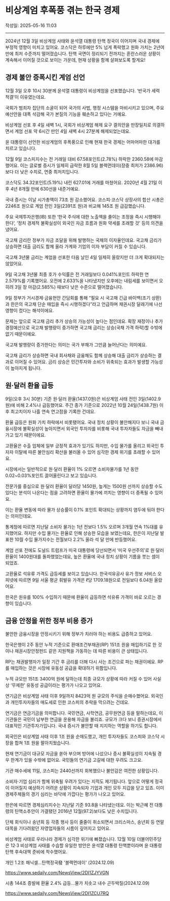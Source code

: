 # 비상계엄 후폭풍 겪는 한국 경제

작성일: 2025-05-16 11:03

---

2024년 12월 3일 비상계엄 사태와 윤석열 대통령 탄핵 정국이 이어지며 국내 경제에 부정적 영향이 미치고 있어요. 코스닥은 하루에만 5% 넘게 폭락했고 원화 가치는 2년여 만에 최저 수준까지 떨어졌습니다. 탄핵 국면이 정리되기 전까지는 혼란스러운 상황이 계속해서 이어질 것으로 보이는 가운데, 현재 상황을 함께 살펴보도록 할게요!

## 경제 불안 증폭시킨 계엄 선언

12월 3일 오후 10시 30분께 윤석열 대통령이 비상계엄을 선포했습니다. ‘반국가 세력 척결’이 이유였는데요.

국회가 범죄자 집단의 소굴이 되어 국가의 사법, 행정 시스템을 마비시키고 있으며, 주요 예산안을 대폭 삭감해 국가 본질의 기능을 훼손하고 있다는 거예요.

비상계엄 선포 후 4일 새벽 1시, 국회가 비상계엄 해제 요구 결의안을 만장일치로 의결하면서 계엄 선포 약 6시간 만인 4일 새벽 4시 27분께 해제되었는데요.

윤 대통령이 선언한 비상계엄의 후폭풍으로 인해 현재 한국 경제는 어마어마한 대가를 치르고 있습니다.

12월 9일 코스피지수는 전 거래일 대비 67.58포인트(2.78%) 하락한 2360.58에 마감했어요. 이는 글로벌 증시가 일제히 급락한 8월 5일 블랙먼데이(장중 최저가 2386.96)보다 더 낮은 수치로, 연중 최저치입니다.

코스닥도 34.32포인트(5.19%) 내린 627.01에 거래를 마쳤어요. 2020년 4월 21일 이후 4년 8개월 만에 630선을 내준거예요.

국내 증시는 이날 시가총액이 73조 원 감소했어요. 코스피·코스닥 상장사의 합산 시총은 2246조 원으로 계엄 전인 3일(2391조 원)과 비교해 145조 원 급감했습니다.

주요 국제투자은행(IB) 또한 ‘한국 주식에 대한 노출액을 줄이는 조정을 즉시 시행해야 한다’, ‘정치 경제적 불확실성이 외국인 자금 흐름과 원화 약세를 초래할 것’ 등의 의견을 냈어요.

국고채 금리란 정부가 자금 조달을 위해 발행하는 국채의 이자율인데요. 국고채 금리가 상승하면 대출 금리도 함께 올라 가계와 기업의 이자 부담이 커질 수 있습니다.

국고채 3년물 금리는 계엄을 선포한 다음 날인 4일 일제히 올랐지만 더 크게 확대되지는 않았어요.

9일 국고채 3년물 최종 호가 수익률은 전 거래일보다 0.041%포인트 하락한 연 2.579%를 기록했어요. 오전에 2.633%을 나타냈지만 오후에는 내림세를 보이면서 오히려 3일 장 마감(2.585%) 때보다 낮은 수준으로 떨어졌습니다.

9일 정부가 거시경제·금융현안 간담회를 통해 “필요 시 국고채 긴급 바이백(조기 상환)과 한은의 국고채 단순 매입을 즉시 시행하겠다”라고 언급하며 채권시장 달래기에 나선 영향이 컸다는 해석이에요.

문제는 앞으로 국고채 금리 추가 상승의 가능성이 높다는 점인데요. 확장 재정이나 추가경정예산으로 국고채 발행량이 증가하면 국고채 금리는 상승(국채 가격 하락)할 수밖에 없기 때문이에요.

국고채 발행량이 증가한다는 의미는 국가 부채가 그만큼 늘어난다는 의미예요.

국고채 금리가 상승하면 국내 회사채와 금융채도 함께 상승해 대출 금리가 상승하는 결과로 이어질 수 있어요. 금리 상승은 민간투자와 소비가 위축되는 효과가 발생할 가능성이 높아지게 됩니다.

## 원·달러 환율 급등

9일(오후 3시 30분) 기준 원·달러 환율(1437.0원)은 비상계엄 사태 전인 3일(1402.9원)에 비해 2.4%나 급등했어요. 주간 종가 기준으로 2022년 10월 24일(1438.7원) 이후 최고치이자 나흘 연속 연고점을 기록한 건데요.

환율 급등은 원화 가치 하락에서 비롯됐어요. 국내 정치 상황이 불안해지다 보니 국내 금융시장에 불확실성이 높아지면서 외국인 투자자를 비롯해 국내 투자자들도 자금을 빼내가고 있기 때문이에요.

고환율은 수출 업체에 일부 긍정적 효과가 있기도 하지만, 수입 물가를 올리고 외국인 투자자 이탈에 따른 불안심리 확산을 불러올 수 있어 심각한 경제 위기를 초래할 수 있어요.

시장에서는 일반적으로 원·달러 환율이 1% 오르면 소비자물가를 1년 동안 0.02~0.03%포인트 끌어올린다고 보고 있습니다.

전문가를 중심으로 원·달러 환율이 달러당 1450원, 높게는 1500원 선까지 상승할 수도 있다는 분석이 나온다는 점을 고려하면 환율이 물가에 끼치는 영향이 더 증폭될 수 있어요.

이는 환율 변동에 따라 물가 상승률이 0.1% 포인트 확대되는 상황까지 염두에 둬야 한다는 의미인데요.

통계청에 따르면 지난달 소비자 물가는 1년 전보다 1.5% 오르며 3개월 연속 1%대를 유지했어요. 하지만 수입 물가는 환율로 인해 상승한 모습을 보였는데요, 한은이 지난달 발표한 10월 수입 물가지수는 전월보다 2.2% 올라 석 달 만에 반등했어요.

계엄 선포 전에도 도널드 트럼프가 미국 대통령에 당선되면서 ‘미국 우선주의’로 원·달러 환율이 1400원대를 돌파했었는데요, 높은 환율에 국내 정치 상황이 기름을 붓는 셈이 되었죠.

고환율로 석유류 가격도 급등세를 보이고 있습니다. 한국석유공사 유가 정보 서비스 오피넷에 따르면 9일 서울 평균 휘발유 가격은 ℓ당 1709.18원으로 전일보다 6.04원 올랐어요.

한국은 원유를 100% 수입하기 때문에 환율이 급등하면 석유류 가격이 바로 오르는 경향이 있습니다.

## 금융 안정을 위한 정부 비용 증가

불안한 금융시장을 안정시키기 위해 정부가 치러야 하는 비용도 급증하고 있어요.

한국은행이 2주 동안 누적 기준으로 환매조건부채권(RP) 151조 원을 매입하기로 한 것이나 채권시장안정펀드 같은 지원책을 가동하는 데 따른 비용이 큰 상태입니다.

RP는 채권발행자가 일정 기간 후 금리를 더해 다시 사는 조건으로 파는 채권이에요. RP를 매입하는 것은 시장에 유동성 공급을 확대하기 위함입니다.

누적 규모만 151조 3400억 원에 달하는데 최종 규모가 상황에 따라 커질 수 있어 사실상 ‘무제한’ 유동성 공급이라는 평가가 나오고 있어요.

연기금은 비상계엄 사태 이후 9일까지 8423억 원 규모의 주식을 순매수했어요. 외국인과 개인투자자들의 매도세로 인한 코스피의 추락을 막으려는 건데요.

연기금은 연금기금을 의미합니다. 국민연금, 사학연금, 공무원연금 등을 말하는데요, 이 기관들은 국민이 납부한 연금을 운용해 자금을 불리죠. 규모가 크다 보니 증권시장에서 대표적인 기관투자가입니다. 국내 증시가 불안할 때 지지하는 역할을 하기도 합니다.

외국인은 비상계엄 사태 이후 1조 원을 순매도했고, 개인 투자자들도 코스피와 코스닥 시장을 합쳐 1조 원을 팔아치웠습니다.

현재 연기금이 대규모 자금을 쏟아 부으며 방어에 나섰으나 증시 불확실성이 지속될 경우 한계가 있을 수밖에 없어요. 국민들의 연기금 고갈에 대한 우려도 크고요.

기관 매수세에 11일, 코스피는 2440선까지 회복했으나 불안감은 여전한 상황입니다.

소비자·기업 심리가 함께 위축될 우려가 있다는 지적도 제기됩니다. 앞으로 어떻게 정국이 이어질지 예상하기 어려운 상황이 지속되자 기업과 개인 모두 지갑을 닫고 있죠. 이미 경제주체들의 경기 심리는 바닥에 가깝다는 평가가 나오고 있어요.

한은에 따르면 경제심리지수는 지난달 기준 93.8을 나타냈는데요. 이는 박근혜 전 대통령의 탄핵소추안이 가결됐던 2016년 12월(97.2)보다도 낮은 수치입니다.

단체 회식이나 송년회 등 각종 행사 등이 줄줄이 취소되면서 크리스마스, 송년회 등 연말 대목을 기다려왔던 자영업자들의 시름이 깊어지고 있어요.

비상계엄 사태로 우리나라 경제가 심각한 위기에 빠졌습니다. 12월 10일 더불어민주당은 12·3 비상계엄 사태를 수습할 유일한 방안은 윤석열 대통령 탄핵뿐이라며 윤 대통령 탄핵 후속대책 준비에 착수했어요.

개인 1.2조 패닉셀…탄핵정국發 '블랙먼데이' (2024.12.09)

https://www.sedaily.com/NewsView/2DI1ZJYVGN

시총 144조 증발에 환율 2.4% 급등…물가 치솟고 내수 곤두박질(2024.12.09)

https://www.sedaily.com/NewsView/2DI1ZCU7RQ